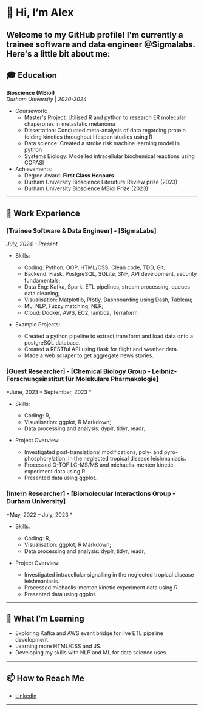 # 👋 Hi, I’m Alex  
  
Welcome to my GitHub profile! I'm currently a trainee software and data engineer @Sigmalabs.
Here's a little bit about me:
---

## 🎓 Education

**Bioscience (MBiol)**  
*Durham University* | *2020-2024*  
- Coursework:  
  - Master's Project: Utilised R and python to research ER molecular chaperones in metastatic melanoma
  - Dissertation: Conducted meta-analysis of data regarding protein folding kinetics throughout lifespan studies using R  
  - Data science: Created a stroke risk machine learning model in python
  - Systems Biology: Modelled intracellular biochemical reactions using COPASI  
- Achievements:
  - Degree Award: **First Class Honours**     
  - Durham University Bioscience Literature Review prize (2023) 
  - Durham University Bioscience MBiol Prize (2023)

---
## 💼 Work Experience
### [Trainee Software & Data Engineer] - [SigmaLabs]  
*July, 2024 – Present*

- Skills:
  - Coding: Python, OOP, HTML/CSS, Clean code, TDD, Git;
  - Backend: Flask, PostgreSQL, SQLite, 3NF, API development, security fundamentals;
  - Data Eng: Kafka, Spark, ETL pipelines, stream processing, queues data cleaning;
  - Visualisation: Matplotlib, Plotly, Dashboarding using Dash, Tableau;
  - ML: NLP, Fuzzy matching, NER;
  - Cloud: Docker, AWS, EC2, lambda, Terraform    

- Example Projects:  
  - Created a python pipeline to extract,transform and load data onto a postgreSQL database.
  - Created a RESTful API using flask for flight and weather data.
  - Made a web scraper to get aggregate news stories.  

### [Guest Researcher] - [Chemical Biology Group - Leibniz-Forschungsinstitut für Molekulare Pharmakologie]  
*June, 2023 – September, 2023 *

- Skills:
  - Coding: R,
  - Visualisation: ggplot, R Markdown;
  - Data processing and analysis: dyplr, tidyr, readr;   

- Project Overview:  
  - Investigated post-translational modifications, poly- and pyro-phosphorylation, in the neglected tropical disease leishmaniasis.
  - Processed Q-TOF LC-MS/MS and michaelis-menten kinetic experiment data using R.
  - Presented data using ggplot.

### [Intern Researcher] - [Biomolecular Interactions Group - Durham University]  
 *May, 2022 – July, 2023 *

- Skills:
  - Coding: R,
  - Visualisation: ggplot, R Markdown;
  - Data processing and analysis: dyplr, tidyr, readr;   

- Project Overview:  
  - Investigated intracellular signalling in the neglected tropical disease leishmaniasis.
  - Processed michaelis-menten kinetic experiment data using R.
  - Presented data using ggplot. 
---

## 🌱 What I’m Learning

- Exploring Kafka and AWS event bridge for live ETL pipeline development.
- Learning more HTML/CSS and JS.
- Developing my skills with NLP and ML for data science uses.

---

## 📫 How to Reach Me

- [LinkedIn](www.linkedin.com/in/alex-barnes-588484210) 

---
<!---
AlexOBarnes/AlexOBarnes is a ✨ special ✨ repository because its `README.md` (this file) appears on your GitHub profile.
You can click the Preview link to take a look at your changes.
--->
